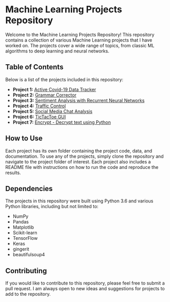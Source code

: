 # Machine Learning Projects Repository

Welcome to the Machine Learning Projects Repository! This repository contains a collection of various Machine Learning projects that I have worked on. The projects cover a wide range of topics, from classic ML algorithms to deep learning and neural networks.

## Table of Contents

Below is a list of the projects included in this repository:

- **Project 1:** [Active Covid-19 Data Tracker](https://github.com/yourusername/project1)
- **Project 2:** [Grammar Corrector](https://github.com/yourusername/project2)
- **Project 3:** [Sentiment Analysis with Recurrent Neural Networks](https://github.com/yourusername/project3)
- **Project 4:** [Traffic Control](https://github.com/yourusername/project4)
- **Project 5:** [Social Media Chat Analysis](https://github.com/yourusername/project5)
- **Project 6:** [TicTacToe GUI](https://github.com/yourusername/project6)
- **Project 7:** [Encrypt - Decrypt text using Python](https://github.com/yourusername/project7)

## How to Use

Each project has its own folder containing the project code, data, and documentation. To use any of the projects, simply clone the repository and navigate to the project folder of interest. Each project also includes a README file with instructions on how to run the code and reproduce the results.

## Dependencies

The projects in this repository were built using Python 3.6 and various Python libraries, including but not limited to:

- NumPy
- Pandas
- Matplotlib
- Scikit-learn
- TensorFlow
- Keras
- gingerit
- beautifulsoup4

## Contributing

If you would like to contribute to this repository, please feel free to submit a pull request. I am always open to new ideas and suggestions for projects to add to the repository.


